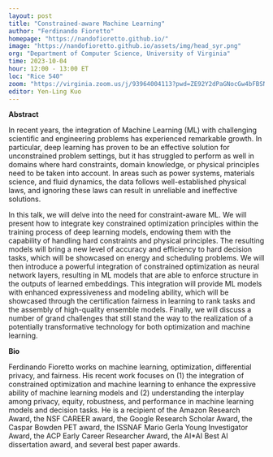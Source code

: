 ```yaml
---
layout: post
title: "Constrained-aware Machine Learning"
author: "Ferdinando Fioretto"
homepage: "https://nandofioretto.github.io/"
image: "https://nandofioretto.github.io/assets/img/head_syr.png"
org: "Department of Computer Science, University of Virginia"
time: 2023-10-04
hour: 12:00 - 13:00 ET
loc: "Rice 540"
zoom: "https://virginia.zoom.us/j/93964004113?pwd=ZE92Y2dPaGNocGw4bFBSNGRXM3piZz09"
editor: Yen-Ling Kuo
---
```


**Abstract**

In recent years, the integration of Machine Learning (ML) with challenging scientific and engineering problems has experienced remarkable growth. In particular, deep learning has proven to be an effective solution for unconstrained problem settings, but it has struggled to perform as well in domains where hard constraints, domain knowledge, or physical principles need to be taken into account. In areas such as power systems, materials science, and fluid dynamics, the data follows well-established physical laws, and ignoring these laws can result in unreliable and ineffective solutions.

In this talk, we will delve into the need for constraint-aware ML. We will present how to integrate key constrained optimization principles within the training process of deep learning models, endowing them with the capability of handling hard constraints and physical principles. The resulting models will bring a new level of accuracy and efficiency to hard decision tasks, which will be showcased on energy and scheduling problems. We will then introduce a powerful integration of constrained optimization as neural network layers, resulting in ML models that are able to enforce structure in the outputs of learned embeddings. This integration will provide ML models with enhanced expressiveness and modeling ability, which will be showcased through the certification fairness in learning to rank tasks and the assembly of high-quality ensemble models. Finally, we will discuss a number of grand challenges that still stand the way to the realization of a potentially transformative technology for both optimization and machine learning.

**Bio**

Ferdinando Fioretto works on machine learning, optimization, differential privacy, and fairness. His recent work focuses on (1) the integration of constrained optimization and machine learning to enhance the expressive ability of machine learning models and (2) understanding the interplay among privacy, equity, robustness, and performance in machine learning models and decision tasks. He is a recipient of the Amazon Research Award, the NSF CAREER award, the Google Research Scholar Award, the Caspar Bowden PET award, the ISSNAF Mario Gerla Young Investigator Award, the ACP Early Career Researcher Award, the AI*AI Best AI dissertation award, and several best paper awards.


